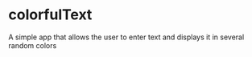 # colorfulText
A simple app that allows the user to enter text and displays it in several random colors
